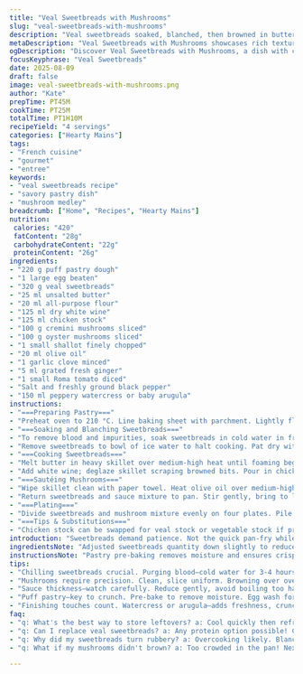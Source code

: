```yaml
---
title: "Veal Sweetbreads with Mushrooms"
slug: "veal-sweetbreads-with-mushrooms"
description: "Veal sweetbreads soaked, blanched, then browned in butter; finished with a rich reduced sauce of white wine and stock. Mixed wild mushrooms softened with shallots and garlic plus fresh tomato for acidity. Encased in crisp puff pastry with egg wash gloss. Garnished with peppery watercress for contrast. Balance of textures—creamy sweetbreads, tender fungi, crispy shell. Substitutions: chicken broth if no poultry stock, puff pastry store-bought or homemade. Timing based on visual cues rather than clocks—golden pastry, translucent mushrooms, sauce coating spoon. Avoid overcooking sweetbreads; they toughen fast. Gentle simmer avoids breaking sauce or drying protein. Practical and flavorful."
metaDescription: "Veal Sweetbreads with Mushrooms showcases rich textures in crispy pastry. A tangy white wine sauce pairs impeccably with savory mushrooms."
ogDescription: "Discover Veal Sweetbreads with Mushrooms, a dish with crispy pastry, tender sweetbreads, and a vibrant sauce. Perfect for your next dinner party."
focusKeyphrase: "Veal Sweetbreads"
date: 2025-08-09
draft: false
image: veal-sweetbreads-with-mushrooms.png
author: "Kate"
prepTime: PT45M
cookTime: PT25M
totalTime: PT1H10M
recipeYield: "4 servings"
categories: ["Hearty Mains"]
tags:
- "French cuisine"
- "gourmet"
- "entree"
keywords:
- "veal sweetbreads recipe"
- "savory pastry dish"
- "mushroom medley"
breadcrumb: ["Home", "Recipes", "Hearty Mains"]
nutrition: 
 calories: "420"
 fatContent: "28g"
 carbohydrateContent: "22g"
 proteinContent: "26g"
ingredients:
- "220 g puff pastry dough"
- "1 large egg beaten"
- "320 g veal sweetbreads"
- "25 ml unsalted butter"
- "20 ml all-purpose flour"
- "125 ml dry white wine"
- "125 ml chicken stock"
- "100 g cremini mushrooms sliced"
- "100 g oyster mushrooms sliced"
- "1 small shallot finely chopped"
- "20 ml olive oil"
- "1 garlic clove minced"
- "5 ml grated fresh ginger"
- "1 small Roma tomato diced"
- "Salt and freshly ground black pepper"
- "150 ml peppery watercress or baby arugula"
instructions:
- "===Preparing Pastry==="
- "Preheat oven to 210 °C. Line baking sheet with parchment. Lightly flour surface, roll pastry to uniform 3 mm thickness. Use Christmas-themed cutter about 12 cm x 7.5 cm to cut 4 shapes. Place on tray with space around each. Brush evenly with beaten egg—adds sheen and golden tone. Bake 8-12 minutes, watch edges color to medium-gold; remove promptly to keep crisp. Set aside to cool. Avoid overbaking which causes tough crust."
- "===Soaking and Blanching Sweetbreads==="
- "To remove blood and impurities, soak sweetbreads in cold water in fridge for about 3-4 hours. Change water twice to keep clear. Drain well. Place in pot, cover with salted cold water, bring to boil then lower to gentle simmer. Cook for 4-5 minutes just until firm but tender. Too long and they become rubbery."
- "Remove sweetbreads to bowl of ice water to halt cooking. Pat dry with paper towel. Carefully peel away membrane using fingers—should come off with slight pressure. Break into bite-sized pieces around 2.5 cm chunks. This improves texture and allows even cooking later."
- "===Cooking Sweetbreads==="
- "Melt butter in heavy skillet over medium-high heat until foaming begins. Add sweetbreads; spread evenly. Let sear undisturbed until golden brown underside forms and releases naturally from pan—about 3 minutes. Flip gently, continue browning second side. Salt and pepper now, seasoning penetrates protein. Sprinkle flour, stir constantly to coat and initiate roux. Toast lightly to remove raw flour taste but do not burn."
- "Add white wine; deglaze skillet scraping browned bits. Pour in chicken stock. Bring to gentle simmer, let reduce until sauce thickens and coats back of spoon—around 3 minutes. Check viscosity by dipping spoon; sauce should cling and leave clear line when wiped with finger."
- "===Sautéing Mushrooms==="
- "Wipe skillet clean with paper towel. Heat olive oil over medium-high. Add shallot, stir 1-2 minutes until translucent but not brown. Toss in both mushrooms; spread in single layer for quick browning. Avoid overcrowding; mushrooms sweat instead of caramelizing. After 4-5 minutes, add garlic, ginger, and tomato. Cook additional 2 minutes until tomato soft but not mushy."
- "Return sweetbreads and sauce mixture to pan. Stir gently, bring to low boil to meld flavors. Reduce heat to keep sauce glossy and thick but avoid vigorous boil which can split sauce and dry protein. Taste, adjust salt and pepper."
- "===Plating==="
- "Divide sweetbreads and mushroom mixture evenly on four plates. Pile watercress or baby arugula atop for contrasting crunch and peppery freshness. Place warm puff pastry beside or on top to avoid sogginess. Serve immediately."
- "===Tips & Substitutions==="
- "Chicken stock can be swapped for veal stock or vegetable stock if preferred. White wine may be replaced with dry sherry or vermouth but avoid sweet varieties. If fresh ginger unavailable, omit or add a pinch of ground ginger sparingly. Puff pastry store-bought saves time; homemade adds flavor but requires more effort. Soaking sweetbreads removes bitterness and tightens texture but don’t skip or rush. Watch doneness—overcooked sweetbreads turn grainy and lose that tender creaminess sought after. Always cool sweetbreads rapidly after blanching to preserve tight texture. Adjust sauce thickness by more or less reduction; too thin looks sloppy, too thick coats too heavily. Mushroom mix can vary by season— chanterelles, porcinis work well."
introduction: "Sweetbreads demand patience. Not the quick pan-fry while scrolling. Soak in cold water to purge blood, change water twice minimum. Blanch gently—hard stop to prevent rubber. Peel membranes carefully; they’re the leathery guards fodder to chew. Patience here pays texture dividends beyond price. Mushrooms? Clean, slice uniformly. Browning not stewing. Shallots drive flavor with gentle sweetness, ginger and garlic punch lightly. Tomato dims richness, adds zip. Sauce thin enough for coating not drowning. Puff pastry punches in contrast—flaky crisp shell, egg wash for color topline. Watercress cuts fat with peppery crunch. Precision in each step makes balanced plate; sloppy execution means mush. Cooking is listening to sizzle, watching color, feeling texture—ignore clocks, trust senses."
ingredientsNote: "Adjusted sweetbreads quantity down slightly to reduce toughness risk; smaller portion easier to handle and cook evenly. Mushrooms replaced shiitake and pleurotes with cremini and oyster for easier sourcing and muddied earthy notes less sharp but firm texture. Dry white wine swapped for porto with dry white wine for cleaner acidity, avoiding overpowering sweetness from original porto. Reduce butter slightly to balance richness with added olive oil whose fruity aroma complements mushrooms better. Flour reduced to prevent flouriness in sauce and maintain gloss. Watercress swapped with baby arugula option—common green with similar pepper tone and easy find year-round. Egg wash important for pastry shine; skip and pastry is dull and visually unappetizing. Tomato diced small for even cooking and delicate acid burst in sauce."
instructionsNote: "Pastry pre-baking removes moisture and ensures crisp shell. Egg wash not just color; seals surface reduces sogginess. Soaking sweetbreads critical; rushing skips cleaning, tastes gamey. Blanch just until firm but white opaque, not collapsing or shriveling. Membrane removal done delicately; leftover bits turn chewy. Searing sweetbreads over medium-high creates Maillard crust locking flavor; avoid stirring or crowding caused steaming, limp results. Flour dusting dresses sauce, thickens lightly rather than heavy roux. Deglazing releases fond—those burnt morsels harbor deep flavor. Wine and stock add complexity and savory base. Mushrooms sautéed in separate pan ensures even color and avoids flavor contamination. Keep veggies tender, tomato soft but visible. Final simmer combines elements, allows reduction. Taste last—season gently; salt overpowers quickly with reduced sauces. Serve immediately to preserve textures; pastry sogs if seated on moist mix too long. Watercress/arugula adds freshness plus cutting fatty richness on palate."
tips:
- "Chilling sweetbreads crucial. Purging blood—cold water for 3-4 hours. Change water; keep clean. Blanch needs gentle touch. Ice bath stops cooking. Membrane removal sensitive work. Too rushed—chewy texture later. Aim for firm but tender."
- "Mushrooms require precision. Clean, slice uniform. Browning over overcrowding. Single layer in pan—sear effectively. Add garlic, ginger last minute; bright flavors pop. Tomato should soften but hold shape. Contrast for texture important."
- "Sauce thickness—watch carefully. Reduce gently, avoid boiling too hard. Too thin looks sloppy; too thick coats heavily. Adjust with more stock if needed. Monitor consistency—should cling to back of spoon. Test with finger wipe."
- "Puff pastry—key to crunch. Pre-bake to remove moisture. Egg wash for sheen, visual appeal. Don’t skip; leads to dull crust. Timing on pastry color signals done. Medium-gold edges are perfect."
- "Finishing touches count. Watercress or arugula—adds freshness, crunchy notes. Pile atop sweetbreads for balance. Serve immediately; sogginess is enemy. Pastry holds crisp best when separate from filling."
faq:
- "q: What's the best way to store leftovers? a: Cool quickly then refrigerate in airtight. Reheat gently, stop drying out. Can also freeze, but texture may weaken. Use within month if frozen."
- "q: Can I replace veal sweetbreads? a: Any protein option possible! Chicken or tofu; mind the texture. Adjust cook time accordingly. Chicken tender but varies; tofu needs different prep."
- "q: Why did my sweetbreads turn rubbery? a: Overcooking likely. Blanch just until firm. Ice bath helps stop cooking abruptly. Observe closely, cooking is about touch and sight."
- "q: What if my mushrooms didn't brown? a: Too crowded in the pan! Next time, space them out. Higher heat needed for sear. Ensure pan hot enough first—promotes browning better."

---
```


